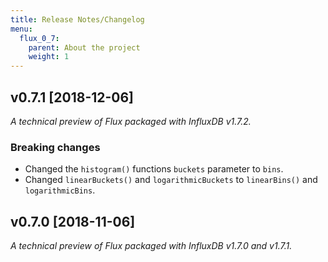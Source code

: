 ```yaml
---
title: Release Notes/Changelog
menu:
  flux_0_7:
    parent: About the project
    weight: 1
---
```


## v0.7.1 [2018-12-06]

_A technical preview of Flux packaged with InfluxDB v1.7.2._

### Breaking changes
- Changed the `histogram()` functions `buckets` parameter to `bins`.
- Changed `linearBuckets()` and `logarithmicBuckets` to `linearBins()` and `logarithmicBins`.


## v0.7.0 [2018-11-06]

_A technical preview of Flux packaged with InfluxDB v1.7.0 and v1.7.1._
